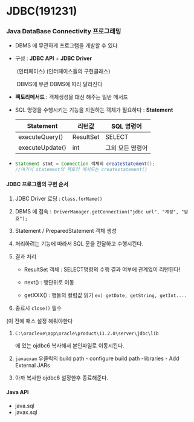 # JDBC(191231)

### Java DataBase Connectivity 프로그래밍

- DBMS 에 무관하게 프로그램을 개발할 수 있다

  

- 구성 : **JDBC API**      +       **JDBC Driver**

  ​		(인터페이스)       (인터페이스들의 구현클래스)

  ​		DBMS에 무관		DBMS에 따라 달라진다

  

- **팩토리메서드** : 객체생성을 대신 해주는 일반 메서드

  

- SQL 명령을 수행시키는 기능을 지원하는 객체가 필요하다 : **Statement**

  | Statement       | 리턴값    | SQL 명령어       |
  | --------------- | --------- | ---------------- |
  | executeQuery()  | ResultSet | SELECT           |
  | executeUpdate() | int       | 그외 모든 명령어 |

- ```java
  Statement stmt = Connection 객체의 createStatement();
  //여기서 statement의 팩토리 메서드는 createstatement()
  ```

  

#### JDBC 프로그램의 구현 순서

1. JDBC Driver 로딩 :  `Class.forName()`

2. DBMS 에 접속 :` DriverManager.getConnection("jdbc url", "계정", "암호");`

3. Statement / PreparedStatement 객체 생성 

4. 처리하려는 기능에 따라서 SQL 문을 전달하고 수행시킨다.

5. 결과 처리

   - ResultSet 객체 : SELECT명령의 수행 결과 여부에 관계없이 리턴된다!

   - next() : 행단위로 이동 

   - getXXX() : 행들의 컬럼값 읽기 `ex) getDate, getString, getInt....`

6. 종료시 `close()` 필수

(이 전에 패스 설정 해줘야한다

1. `C:\oraclexe\app\oracle\product\11.2.0\server\jdbc\lib` 

   에 있는 ojdbc6 복사해서 본인파일로 이동시킨다.

2. `javaexam` 우클릭의 build path - configure build path -libraries - Add External JARs

3. 아까 복사한 ojdbc6 설정한후 종료해준다.

#### Java API

- java.sql
- javax.sql



